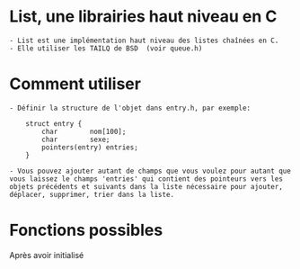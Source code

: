 # List, une librairies haut niveau en C

	- List est une implémentation haut niveau des listes chaînées en C.
	- Elle utiliser les TAILQ de BSD  (voir queue.h)

# Comment utiliser
	- Définir la structure de l'objet dans entry.h, par exemple:

		struct entry {
			char		nom[100];
			char		sexe;
			pointers(entry) entries;
		}
	
	- Vous pouvez ajouter autant de champs que vous voulez pour autant que
	vous laissez le champs 'entries' qui contient des pointeurs vers les 
	objets précédents et suivants dans la liste nécessaire pour ajouter, 
	déplacer, supprimer, trier dans la liste.


# Fonctions possibles

Après avoir initialisé
